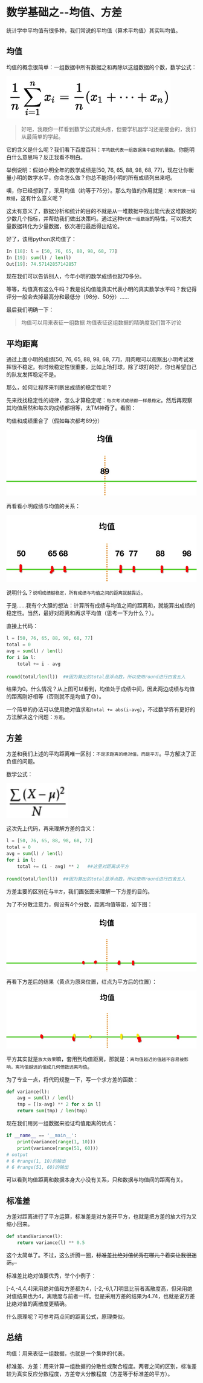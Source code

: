 # 数学基础之--均值、方差

统计学中平均值有很多种，我们常说的平均值（算术平均值）其实叫均值。


## 均值

均值的概念很简单：一组数据中所有数据之和再除以这组数据的个数，数学公式：

![](media/15140425469147/15140445019413.jpg)

> 好吧，我跟你一样看到数学公式就头疼，但要学机器学习还是要会的，我们从最简单的学起。

它的含义是什么呢？我们看下百度百科：`平均数代表一组数据集中趋势的量数`。你能明白什么意思吗？反正我看不明白。

举例说明：假如小明全年的数学成绩是[50, 76, 65, 88, 98, 68, 77]，现在让你衡量小明的数学水平，你会怎么做？你总不能把小明的所有成绩列出来吧。

噢，你已经想到了，采用均值（约等于75分）。那么均值的作用就是：`用来代表一组数据`，这有什么意义呢？

这太有意义了，数据分析和统计的目的不就是从一堆数据中找出能代表这堆数据的少数几个指标，并帮助我们做出决策吗。通过这种`代表一组数据`的特性，可以把大量数据转化为少量数据，依次递归最后得出结论。

好了，该用python求均值了：

```python
In [18]: l = [50, 76, 65, 88, 98, 68, 77]
In [19]: sum(l) / len(l)
Out[19]: 74.57142857142857
```

现在我们可以告诉别人，今年小明的数学成绩也就70多分。

等等，均值真有这么牛吗？我是说均值能真实代表小明的真实数学水平吗？我记得评分一般会去掉最高分和最低分（98分、50分）……

最后我们明确一下：

> 均值可以用来表征一组数据
> 均值表征这组数据的精确度我们暂不讨论


## 平均距离

通过上面小明的成绩[50, 76, 65, 88, 98, 68, 77]，用肉眼可以观察出小明考试发挥很不稳定。有时候稳定性很重要，比如上场打球，除了球打的好，你也希望自己的队友发挥稳定不是。

那么，如何让程序来判断出成绩的稳定性呢？

先来找找稳定性的规律，怎么才算稳定呢：`每次考试成绩都一样最稳定`。然后再观察其均值居然和每次的成绩都相等，太TM神奇了。看图：

均值和成绩重合了（假如每次都考89分）

![](media/15140425469147/15140522235871.jpg)


再看看小明成绩与均值的关系：

![](media/15140425469147/15140520846458.jpg)

说明什么？`说明成绩越稳定，所有成绩与均值之间的距离就越靠近`。

于是……我有个大胆的想法：计算所有成绩与均值之间的距离和，就能算出成绩的稳定性。当然，最好对距离和再求平均值（思考一下为什么？）。

直接上代码：

```python
l = [50, 76, 65, 88, 98, 68, 77]
total = 0
avg = sum(l) / len(l)
for i in l:
	total += i - avg
	
round(total/len(l))  ##因为算出的total是浮点数，所以使用round进行四舍五入
```

结果为0。什么情况？从上图可以看到，均值处于成绩中间，因此两边成绩与均值的距离刚好相等（否则就不是均值了😓）。

一个简单的办法可以使用绝对值求和`total += abs(i-avg)`，不过数学界有更好的方法解决这个问题：`方差`。


## 方差

方差和我们上述的平均距离唯一区别：`不是求距离的绝对值，而是平方`。平方解决了正负值的问题。

数学公式：

![](media/15140425469147/15140571158090.jpg)


这次先上代码，再来理解方差的含义：

```python
l = [50, 76, 65, 88, 98, 68, 77]
total = 0
avg = sum(l) / len(l)
for i in l:
	total += (i - avg) ** 2   ##这里对距离求平方
	
round(total/len(l))  ##因为算出的total是浮点数，所以使用round进行四舍五入
```

方差主要的区别在与`平方`，我们画张图来理解一下方差的目的。

为了不分散注意力，假设有4个分数，距离均值等距，如下图：

![](media/15140425469147/15140558217222.jpg)

再看下方差后的结果（黄点为原来位置，红点为平方后的位置）：

![](media/15140425469147/15140560066366.jpg)

平方其实就是`放大效果`嘛，套用到均值距离，那就是：`离均值越近的值越不容易被影响，离均值越远的值成几何倍数远离均值`。

为了专业一点，将代码规整一下，写一个求方差的函数：

```python
def variance(l):
    avg = sum(l) / len(l)
    tmp = [(x-avg) ** 2 for x in l]
    return sum(tmp) / len(tmp)
```

现在我们用另一组数据来验证均值距离的优点：

```python
if __name__ == '__main__':
    print(variance(range(1, 10)))
    print(variance(range(51, 60)))
# output
# 6 #range(1, 10)的输出
# 6 #range(51, 60)的输出
```

可以看到均值距离和数据本身大小没有关系，只和数据与均值间的距离有关。

## 标准差

方差对距离进行了平方运算，标准差是对方差开平方，也就是把方差的放大行为又缩小回来。

```python
def standVariance(l):
    return variance(l) ** 0.5
```

这个太简单了。不过，这么折腾一圈，~~标准差比绝对值优秀在哪儿？着实让我很迷茫。~~

标准差比绝对值要优秀，举个小例子：

[-4,-4,4,4]采用绝对值和方差都为4，[-2,-6,1,7]明显比前者离散度高，但采用绝对值结果也为4，离散度与前者一样。但是采用方差的结果为4.74，也就是说方差比绝对值的离散度更精确。

什么原理呢？可参考两点间的距离公式，原理类似。


## 总结

均值：用来表征一组数据，也就是一个集体的代表。

标准差、方差：用来计算一组数据的分散性或聚合程度。两者之间的区别，标准差较为真实反应分数程度，方差夸大分散程度（方差等于标准差的平方）。



